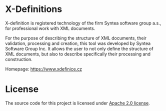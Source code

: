 # X-Definitions

X-definition is registered technology of the firm Syntea software group a.s.,
for professional work with XML documents.

For the purpose of describing the structure of XML documents, their validation,
processing and creation, this tool was developed by Syntea Software Group Inc.
It allows the user to not only define the structure of XML documents,
but also to describe specifically their processing and construction.

Homepage: <https://www.xdefinice.cz>

# License
The source code for this project is licensed under
[Apache 2.0 license](http://www.apache.org/licenses/LICENSE-2.0).
